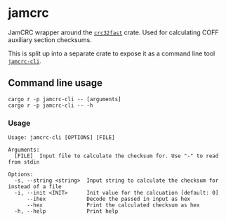 # jamcrc
JamCRC wrapper around the [`crc32fast`](https://github.com/srijs/rust-crc32fast) crate.
Used for calculating COFF auxiliary section checksums.

This is split up into a separate crate to expose it as a command line tool [`jamcrc-cli`](cli).

## Command line usage
```shell
cargo r -p jamcrc-cli -- [arguments]
cargo r -p jamcrc-cli -- -h
```

### Usage
```
Usage: jamcrc-cli [OPTIONS] [FILE]

Arguments:
  [FILE]  Input file to calculate the checksum for. Use "-" to read from stdin

Options:
  -s, --string <string>  Input string to calculate the checksum for instead of a file
  -i, --init <INIT>      Init value for the calcuation [default: 0]
      --ihex             Decode the passed in input as hex
      --hex              Print the calculated checksum as hex
  -h, --help             Print help
```
